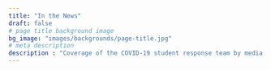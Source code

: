 ```yaml
---
title: "In the News"
draft: false
# page title background image
bg_image: "images/backgrounds/page-title.jpg"
# meta description
description : "Coverage of the COVID-19 student response team by media."
---
```


